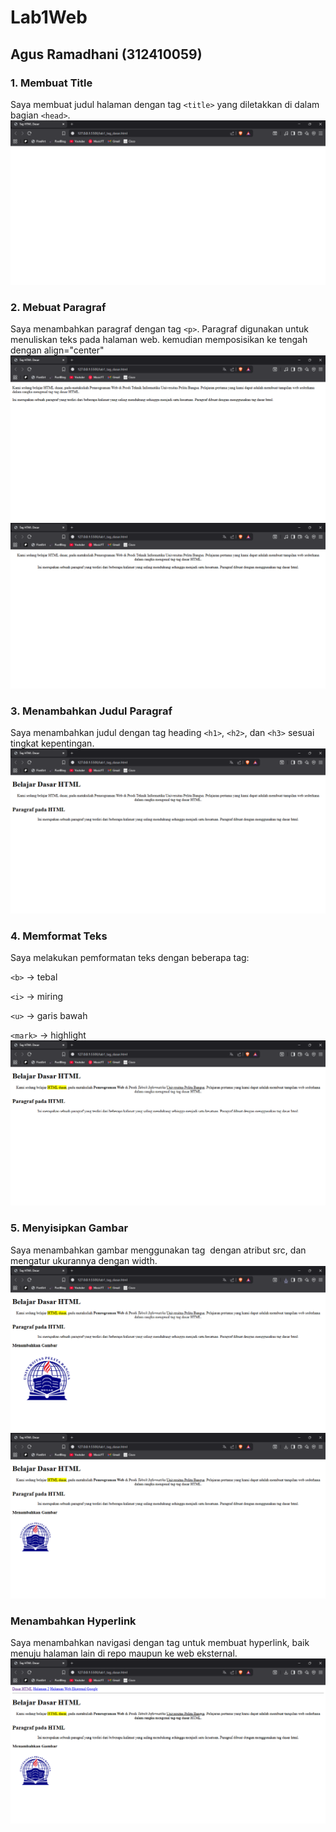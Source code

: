 # Lab1Web
## Agus Ramadhani (312410059)


### 1. Membuat Title
Saya membuat judul halaman dengan tag `<title>` yang diletakkan di dalam bagian `<head>`.
![Screenshoot 1](Screenshoot_Lab1Web/ss1.png)


### 2. Mebuat Paragraf
Saya menambahkan paragraf dengan tag `<p>`. Paragraf digunakan untuk menuliskan teks pada halaman web. kemudian memposisikan ke tengah dengan align="center"
![Screenshoot 2](Screenshoot_Lab1Web/ss2.png)
![Screenshoot 3](Screenshoot_Lab1Web/ss3.png)

### 3. Menambahkan Judul Paragraf
Saya menambahkan judul dengan tag heading `<h1>`, `<h2>`, dan `<h3>` sesuai tingkat kepentingan.
![Screenshoot 4](Screenshoot_Lab1Web/ss4.png)

### 4. Memformat Teks
Saya melakukan pemformatan teks dengan beberapa tag:

`<b>` → tebal

`<i>` → miring

`<u>` → garis bawah

`<mark>` → highlight
![Screenshoot 5](Screenshoot_Lab1Web/ss5.png)

### 5. Menyisipkan Gambar
Saya menambahkan gambar menggunakan tag <img> dengan atribut src, dan mengatur ukurannya dengan width.
![Screenshoot 6](Screenshoot_Lab1Web/ss6.png)
![Screenshoot 7](Screenshoot_Lab1Web/ss7.png)

### Menambahkan Hyperlink
Saya menambahkan navigasi dengan tag <a> untuk membuat hyperlink, baik menuju halaman lain di repo maupun ke web eksternal.
![Screenshoot 8](Screenshoot_Lab1Web/ss8.png)
